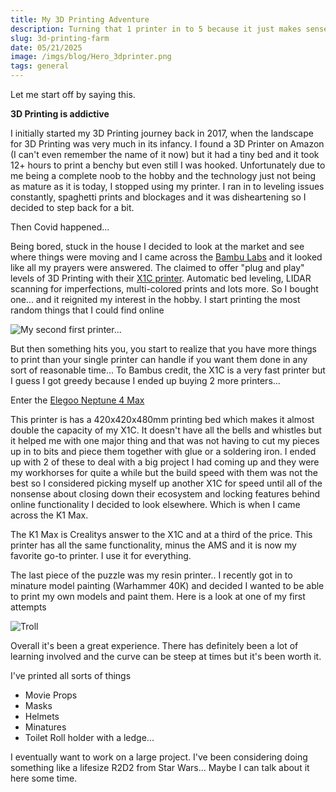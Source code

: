 ```yaml
---
title: My 3D Printing Adventure
description: Turning that 1 printer in to 5 because it just makes sense
slug: 3d-printing-farm
date: 05/21/2025
image: /imgs/blog/Hero_3dprinter.png
tags: general
---
```


Let me start off by saying this. 

**__3D Printing is addictive__**

I initially started my 3D Printing journey back in 2017, when the landscape for 3D Printing was very much in its infancy. I found a 3D Printer on Amazon (I can't even remember the name of it now) but it had a tiny bed and it took 12+ hours to print a benchy but even still I was hooked. Unfortunately due to me being a complete noob to the hobby and the technology just not being as mature as it is today, I stopped using my printer. I ran in to leveling issues constantly, spaghetti prints and blockages and it was disheartening so I decided to step back for a bit. 

Then Covid happened...

Being bored, stuck in the house I decided to look at the market and see where things were moving and I came across the [Bambu Labs](https://bambulab.com) and it looked like all my prayers were answered. The claimed to offer "plug and play" levels of 3D Printing with their [X1C printer](https://us.store.bambulab.com/products/x1-carbon?id=579541357241671687&skr=yes&gad_source=1&gad_campaignid=21217723580&gbraid=0AAAAAo9so7NYRtQ5m6hhgL7gy5XrVIiLw&gclid=EAIaIQobChMI29C64-u0jQMV25taBR2EdAE_EAQYASABEgJXbfD_BwE). Automatic bed leveling, LIDAR scanning for imperfections, multi-colored prints and lots more. So I bought one... and it reignited my interest in the hobby. I start printing the most random things that I could find online 

![My second first printer...](/imgs/blog/IMG_7256Med.png)

But then something hits you, you start to realize that you have more things to print than your single printer can handle if you want them done in any sort of reasonable time... To Bambus credit, the X1C is a very fast printer but I guess I got greedy because I ended up buying 2 more printers...

Enter the [Elegoo Neptune 4 Max](https://us.elegoo.com/products/neptune-4-max-fdm-3d-printer?srsltid=AfmBOorKv831vCyT3Z84VIfwuKcE8eL7EBJJa0skD7IKCnI4Edim5La3)

This printer is has a 420x420x480mm printing bed which makes it almost double the capacity of my X1C. It doesn't have all the bells and whistles but it helped me with one major thing and that was not having to cut my pieces up in to bits and piece them together with glue or a soldering iron. I ended up with 2 of these to deal with a big project I had coming up and they were my workhorses for quite a while but the build speed with them was not the best so I considered picking myself up another X1C for speed until all of the nonsense about closing down their ecosystem and locking features behind online functionality I decided to look elsewhere. Which is when I came across the K1 Max.

The K1 Max is Crealitys answer to the X1C and at a third of the price. This printer has all the same functionality, minus the AMS and it is now my favorite go-to printer. I use it for everything. 

The last piece of the puzzle was my resin printer.. I recently got in to minature model painting (Warhammer 40K) and decided I wanted to be able to print my own models and paint them. Here is a look at one of my first attempts

![Troll](/imgs/blog/IMG_0385Small.png)

Overall it's been a great experience. There has definitely been a lot of learning involved and the curve can be steep at times but it's been worth it. 

I've printed all sorts of things

- Movie Props
- Masks
- Helmets
- Minatures
- Toilet Roll holder with a ledge...

I eventually want to work on a large project. I've been considering doing something like a lifesize R2D2 from Star Wars... Maybe I can talk about it here some time.
